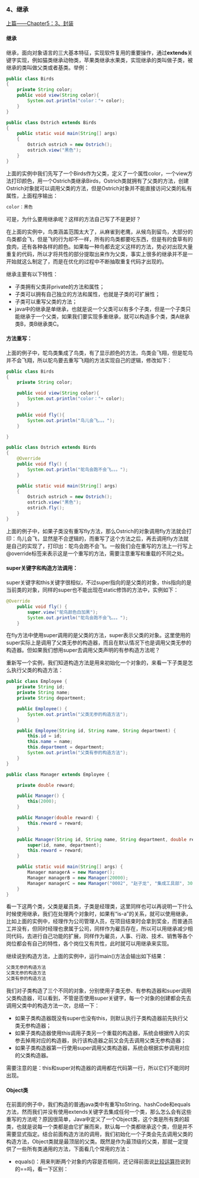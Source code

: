 ### 4、继承

[上篇——Chapter5：3、封装](3、封装.md)

#### 继承

继承，面向对象语言的三大基本特征，实现软件复用的重要操作，通过**extends**关键字实现，例如猫类继承动物类，苹果类继承水果类，实现继承的类叫做子类，被继承的类叫做父类或者基类。举例：

```java
public class Birds
{
    private String color;
    public void view(String color){
        System.out.println("color："+ color);
    }
}
```

```java
public class Ostrich extends Birds
{
    public static void main(String[] args)
    {
        Ostrich ostrich = new Ostrich();
        ostrich.view("黑色");
    }
}
```

上面的实例中我们先写了一个Birds作为父类，定义了一个属性color，一个view方法打印颜色，用一个Ostrich类继承Birds，Ostrich类就拥有了父类的方法，创建Ostrich对象就可以调用父类的方法，但是Ostrich对象并不能直接访问父类的私有属性，上面程序输出：

```java
color：黑色
```

可是，为什么要用继承呢？这样的方法自己写了不是更好？

在上面的实例中，鸟类涵盖范围太大了，从麻雀到老鹰，从候鸟到留鸟，大部分的鸟类都会飞，但是飞的行为却不一样，所有的鸟类都要吃东西，但是有的食草有的食肉，还有各种各样的颜色。如果每一种鸟都去定义这样的方法，势必对出现大量重复的代码，所以才将共性的部分提取出来作为父类，事实上很多的继承并不是一开始就这么制定了，而是在优化的过程中不断抽取重复代码才出现的。

继承主要有以下特性：

- 子类拥有父类非private的方法和属性；
- 子类可以拥有自己独立的方法和属性，也就是子类的可扩展性；
- 子类可以重写父类的方法；
- java中的继承是单继承，也就是说一个父类可以有多个子类，但是一个子类只能继承于一个父类，如果我们要实现多重继承，就可以构造多个类，类A继承类B，类B继承类C。

#### 方法重写：

上面的例子中，鸵鸟类集成了鸟类，有了显示颜色的方法，鸟类会飞翔，但是鸵鸟并不会飞翔，所以鸵鸟要去重写飞翔的方法实现自己的逻辑，修改如下：

```java
public class Birds
{
    private String color;

    public void view(String color){
        System.out.println("color："+ color);
    }

    public void fly(){
        System.out.println("鸟儿会飞。。。");
    }

}
```

```java
public class Ostrich extends Birds
{
    @Override
    public void fly() {
        System.out.println("鸵鸟会跑不会飞。。。");
    }

    public static void main(String[] args)
    {
        Ostrich ostrich = new Ostrich();
        ostrich.view("黑色");
        ostrich.fly();
    }
}
```

上面的例子中，如果子类没有重写fly方法，那么Ostrich的对象调用fly方法就会打印：鸟儿会飞，显然是不合逻辑的，而重写了这个方法之后，再去调用fly方法就是自己的实现了，打印出：鸵鸟会跑不会飞。一般我们会在重写的方法上一行写上@override标签来表示这是一个重写的方法，需要注意重写和重载的不同之处。

#### super关键字和构造方法调用：

super关键字和this关键字很相似，不过super指向的是父类的对象，this指向的是当前类的对象，同样的super也不能出现在static修饰的方法中，实例如下：

```java
@Override
    public void fly() {
        super.view("鸵鸟颜色白加黑");
        System.out.println("鸵鸟会跑不会飞。。。");
    }
```

在fly方法中使用super调用的是父类的方法，super表示父类的对象。这里使用的super实际上是调用了父类无参的构造器，而且在默认情况下也是调用父类无参的构造器。但如果我们想用super去调用父类声明的有参构造方法呢？

重新写一个实例，我们知道构造方法是用来初始化一个对象的，来看一下子类是怎么执行父类的构造方法：

```java
public class Employee {
    private String id;
    private String name;
    private String department;

    public Employee() {
        System.out.println("父类无参的构造方法");
    }

    public Employee(String id, String name, String department) {
        this.id = id;
        this.name = name;
        this.department = department;
        System.out.println("父类有参的构造方法");
    }
}
```

```java
public class Manager extends Employee {

    private double reward;

    public Manager() {
        this(2000);
    }

    public Manager(double reward) {
        this.reward = reward;
    }

    public Manager(String id, String name, String department, double reward) {
        super(id, name, department);
        this.reward = reward;
    }

    public static void main(String[] args) {
        Manager managerA = new Manager();
        Manager managerB = new Manager(20000);
        Manager managerC = new Manager("0002", "赵子龙", "集成工具部", 30000);
    }
}
```

看一下这两个类，父类是雇员类，子类是经理类，这里同样也可以再说明一下什么时候使用继承，我们在处理两个对象时，如果有“is-a”的关系，就可以使用继承，比如上面的实例中，经理作为公司管理人员，在项目结束时会拿到奖金，而普通员工并没有，但同时经理也隶属于公司，同样作为雇员存在，所以可以用继承减少相同代码，去进行自己功能的扩展，同样作为雇员，人事、行政、技术、销售等各个岗位都会有自己的特性，各个岗位又有共性，此时就可以用继承来实现。

继续说到构造方法，上面的实例中，运行main()方法会输出如下结果：

```java
父类无参的构造方法
父类无参的构造方法
父类有参的构造方法
```

我们对子类构造了三个不同的对象，分别使用子类无参、有参构造器和super调用父类构造器，可以看到，不管是否使用super关键字，每一个对象的创建都会先去调用父类中的构造方法一次，总结一下：

- 如果子类构造器既没有super也没有this，则默认执行子类构造器前先执行父类无参构造器；
- 如果子类构造器使用this调用子类另一个重载的构造器，系统会根据传入的实参去掉用对应的构造器，执行该构造器之前又会先去调用父类无参构造器；
- 如果子类构造器第一行使用super调用父类构造器，系统会根据实参调用对应的父类构造器。

需要注意的是：this和super对构造器的调用都在代码第一行，所以它们不能同时出现。

#### Object类

在前面的例子中，我们构造的普通java类中有重写toString、hashCode和equals方法，然而我们并没有使用extends关键字去集成任何一个类，那么怎么会有这些重写的方法呢？原因很简单，Java中定义了一个Object类，这个类是所有类的超类，也就是说每一个类都是由它扩展而来，默认每一个类都继承这个类，但是并不需要显式指定。结合前面构造方法的调用，我们初始化一个子类会先去调用父类的构造方法，Object类就是最顶层的父类。既然是作为最顶级的父类，那就一定提供了一些所有类通用的方法，下面看几个常用的方法：

- equals()：用来判断两个对象的内容是否相同，还记得前面说[比较运算符](https://github.com/wmhou/java_blog/blob/master/JavaSE/Chapter2%20%E5%8F%98%E9%87%8F%E5%92%8C%E6%95%B0%E6%8D%AE%E7%B1%BB%E5%9E%8B/3%E3%80%81%E8%BF%90%E7%AE%97%E7%AC%A6.md)说到的==吗，看一下区别：

